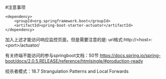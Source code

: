#注意事项
```
<dependency>
    <groupId>org.springframework.boot</groupId>
    <artifactId>spring-boot-starter-actuator</artifactId>
</dependency>
```
加入上述才能访问响应监控页面，但是需要注意的是:
url格式:http://\<host>:\<port>/actuator/

有关终端不能访问的参与springboot文档：50节
https://docs.spring.io/spring-boot/docs/2.0.5.RELEASE/reference/htmlsingle/#production-ready

绞杀者模式：18.7 Strangulation Patterns and Local Forwards